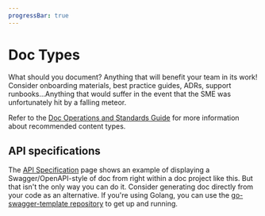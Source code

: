 ```yaml
---
progressBar: true
---
```


# Doc Types
What should you document? Anything that will benefit your team in its work! Consider onboarding materials, best practice guides, ADRs, support runbooks...Anything that would suffer in the event that the SME was unfortunately hit by a falling meteor.


Refer to the [Doc Operations and Standards Guide](https://docs.rvapps.io/teams/doc/doc-types/about.html) for more information about recommended content types.

## API specifications
The [API Specification](api-spec.md) page shows an example of displaying a Swagger/OpenAPI-style of doc from right within a doc project like this. But that isn't the only way you can do it. Consider generating doc directly from your code as an alternative. If you're using Golang, you can use the [go-swagger-template repository](https://github.com/RedVentures/go-swagger-template) to get up and running.